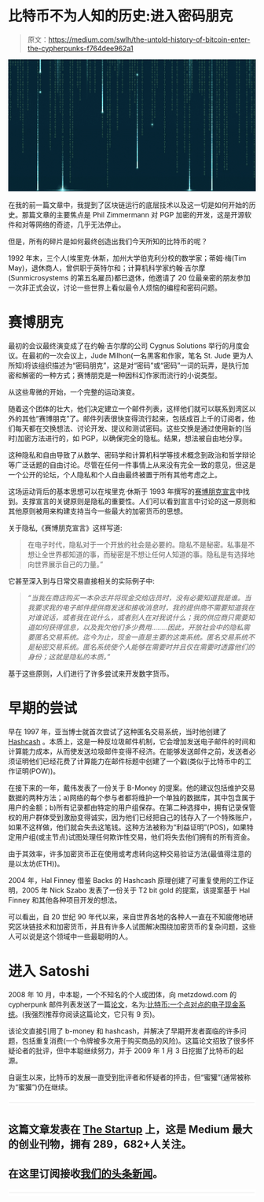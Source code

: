 # 比特币不为人知的历史:进入密码朋克

> 原文：<https://medium.com/swlh/the-untold-history-of-bitcoin-enter-the-cypherpunks-f764dee962a1>

![](img/d72070dbf08c09845cedefd5975e6faf.png)

在我的前一篇文章中，我提到了区块链运行的底层技术以及这一切是如何开始的历史。那篇文章的主要焦点是 Phil Zimmermann 对 PGP 加密的开发，这是开源软件和对等网络的奇迹，几乎无法停止。

但是，所有的碎片是如何最终创造出我们今天所知的比特币的呢？

1992 年末，三个人(埃里克·休斯，加州大学伯克利分校的数学家；蒂姆·梅(Tim May)，退休商人，曾供职于英特尔和；计算机科学家约翰·吉尔摩(Sunmicrosystems 的第五名雇员)都已退休，他邀请了 20 位最亲密的朋友参加一次非正式会议，讨论一些世界上看似最令人烦恼的编程和密码问题。

# 赛博朋克

最初的会议最终演变成了在约翰·吉尔摩的公司 Cygnus Solutions 举行的月度会议。在最初的一次会议上，Jude Milhon(一名黑客和作家，笔名 St. Jude 更为人所知)将该组织描述为“密码朋克”，这是对“密码”或“密码”一词的玩弄，是执行加密和解密的一种方式；赛博朋克是一种因科幻作家而流行的小说类型。

从这些卑微的开始，一个完整的运动演变。

随着这个团体的壮大，他们决定建立一个邮件列表，这样他们就可以联系到湾区以外的其他“赛博朋克”了。邮件列表很快变得流行起来，包括成百上千的订阅者，他们每天都在交换想法、讨论开发、提议和测试密码。这些交换是通过使用新的(当时)加密方法进行的，如 PGP，以确保完全的隐私。结果，想法被自由地分享。

这种隐私和自由导致了从数学、密码学和计算机科学等技术概念到政治和哲学辩论等广泛话题的自由讨论。尽管在任何一件事情上从来没有完全一致的意见，但这是一个公开的论坛，个人隐私和个人自由最终被置于所有其他考虑之上。

这场运动背后的基本思想可以在埃里克·休斯于 1993 年撰写的[赛博朋克宣言](https://www.activism.net/cypherpunk/manifesto.html)中找到。支撑宣言的关键原则是隐私的重要性。人们可以看到宣言中讨论的这一原则和其他原则被用来构建支持当今一些最大的加密货币的思想。

关于隐私,《赛博朋克宣言》这样写道:

> 在电子时代，隐私对于一个开放的社会是必要的。隐私不是秘密。私事是不想让全世界都知道的事，而秘密是不想让任何人知道的事。隐私是有选择地向世界展示自己的力量。”

它甚至深入到与日常交易直接相关的实际例子中:

> *“当我在商店购买一本杂志并将现金交给店员时，没有必要知道我是谁。当我要求我的电子邮件提供商发送和接收消息时，我的提供商不需要知道我在对谁说话，或者我在说什么，或者别人在对我说什么；我的供应商只需要知道如何获得信息，以及我欠他们多少费用……..因此，开放社会中的隐私需要匿名交易系统。迄今为止，现金一直是主要的这类系统。匿名交易系统不是秘密交易系统。匿名系统使个人能够在需要时并且仅在需要时透露他们的身份；这就是隐私的本质。”*

基于这些原则，人们进行了许多尝试来开发数字货币。

# 早期的尝试

早在 1997 年，亚当博士就首次尝试了这种匿名交易系统，当时他创建了 [Hashcash](http://www.hashcash.org/papers/announce.txt) 。本质上，这是一种反垃圾邮件机制，它会增加发送电子邮件的时间和计算能力成本，从而使发送垃圾邮件变得不经济。在能够发送邮件之前，发送者必须证明他们已经花费了计算能力在邮件标题中创建了一个戳(类似于比特币中的工作证明(POW))。

在接下来的一年，戴伟发表了一份关于 B-Money 的提案。他的建议包括维护交易数据的两种方法；a)网络的每个参与者都将维护一个单独的数据库，其中包含属于用户的金额；b)所有记录都由特定的用户组保存。在第二种选择中，拥有记录保管权的用户群体受到激励变得诚实，因为他们已经把自己的钱存入了一个特殊账户，如果不这样做，他们就会失去这笔钱。这种方法被称为“利益证明”(POS)，如果特定用户组(或主节点)试图处理任何欺诈性交易，他们将失去他们拥有的所有资金。

由于其效率，许多加密货币正在使用或考虑转向这种交易验证方法(最值得注意的是以太坊(ETH))。

2004 年，Hal Finney 借鉴 Backs 的 Hashcash 原理创建了可重复使用的工作证明，2005 年 Nick Szabo 发表了一份关于 T2 bit gold 的提案，该提案基于 Hal Finney 和其他各种项目开发的想法。

可以看出，自 20 世纪 90 年代以来，来自世界各地的各种人一直在不知疲倦地研究区块链技术和加密货币，并且有许多人试图解决围绕加密货币的复杂问题，这些人可以说是这个领域中一些最聪明的人。

# 进入 Satoshi

2008 年 10 月，中本聪，一个不知名的个人或团体，向 metzdowd.com 的 cypherpunk 邮件列表发送了一篇[论文](https://bitcoin.org/bitcoin.pdf)，名为:[比特币:一个点对点的电子现金系统](https://bitcoin.org/bitcoin.pdf)。(我强烈推荐你阅读这篇论文，它只有 9 页)。

该论文直接引用了 b-money 和 hashcash，并解决了早期开发者面临的许多问题，包括重复消费(一个令牌被多次用于购买商品的风险)。这篇论文招致了很多怀疑论者的批评，但中本聪继续努力，并于 2009 年 1 月 3 日挖掘了比特币的起源。

自诞生以来，比特币的发展一直受到批评者和怀疑者的抨击，但“蜜獾”(通常被称为“蜜獾”)仍在继续。

![](img/731acf26f5d44fdc58d99a6388fe935d.png)

## 这篇文章发表在 [The Startup](https://medium.com/swlh) 上，这是 Medium 最大的创业刊物，拥有 289，682+人关注。

## 在这里订阅接收[我们的头条新闻](http://growthsupply.com/the-startup-newsletter/)。

![](img/731acf26f5d44fdc58d99a6388fe935d.png)